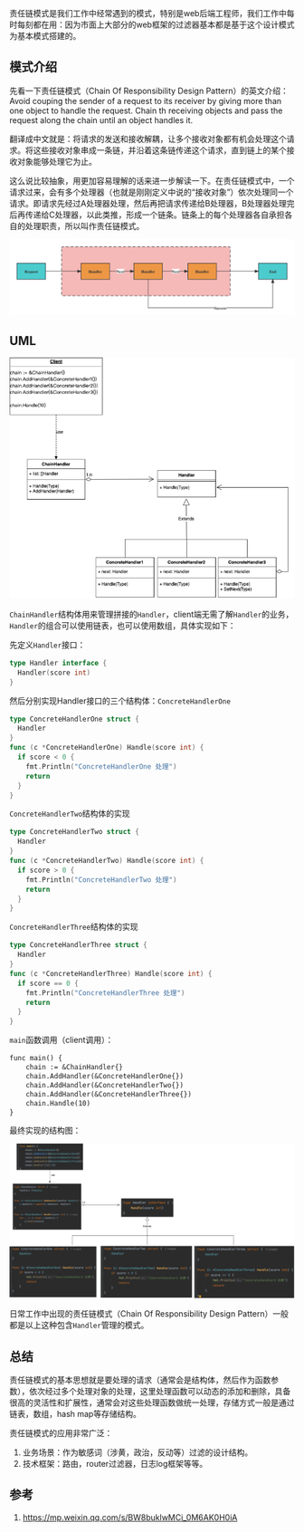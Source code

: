 责任链模式是我们工作中经常遇到的模式，特别是web后端工程师，我们工作中每时每刻都在用：因为市面上大部分的web框架的过滤器基本都是基于这个设计模式为基本模式搭建的。



## 模式介绍

先看一下责任链模式（Chain Of Responsibility Design Pattern）的英文介绍：Avoid couping the sender of a request to its receiver by giving more than one object to handle the request. Chain th receiving objects and pass the request along the chain until an object handles it.

翻译成中文就是：将请求的发送和接收解耦，让多个接收对象都有机会处理这个请求。将这些接收对象串成一条链，并沿着这条链传递这个请求，直到链上的某个接收对象能够处理它为止。

这么说比较抽象，用更加容易理解的话来进一步解读一下。在责任链模式中，一个请求过来，会有多个处理器（也就是刚刚定义中说的“接收对象”）依次处理同一个请求。即请求先经过A处理器处理，然后再把请求传递给B处理器，B处理器处理完后再传递给C处理器，以此类推，形成一个链条。链条上的每个处理器各自承担各自的处理职责，所以叫作责任链模式。

![责任链模式架构图](./images/责任链模式架构图.png)


## UML

![img.png](images/责任链模式UML.png)

`ChainHandler`结构体用来管理拼接的`Handler`，client端无需了解`Handler`的业务，`Handler`的组合可以使用链表，也可以使用数组，具体实现如下：

先定义`Handler`接口：

```go
type Handler interface {
  Handler(score int)  
}
```

然后分别实现Handler接口的三个结构体：`ConcreteHandlerOne`

```go
type ConcreteHandlerOne struct {
  Handler
}
func (c *ConcreteHandlerOne) Handle(score int) {
  if score < 0 {
    fmt.Println("ConcreteHandlerOne 处理")
    return
  }
}
```

`ConcreteHandlerTwo`结构体的实现

```go
type ConcreteHandlerTwo struct {
  Handler
}
func (c *ConcreteHandlerTwo) Handle(score int) {
  if score > 0 {
    fmt.Println("ConcreteHandlerTwo 处理")
    return
  }
}
```

`ConcreteHandlerThree`结构体的实现

```go
type ConcreteHandlerThree struct {
  Handler
}
func (c *ConcreteHandlerThree) Handle(score int) {
  if score == 0 {
    fmt.Println("ConcreteHandlerThree 处理")
    return
  }
}
```

`main`函数调用（client调用）：

```
func main() {
	chain := &ChainHandler{}
	chain.AddHandler(&ConcreteHandlerOne{})
	chain.AddHandler(&ConcreteHandlerTwo{})
	chain.AddHandler(&ConcreteHandlerThree{})
	chain.Handle(10)
}
```

最终实现的结构图：

![img.png](images/责任链模式代码UML.png)


日常工作中出现的责任链模式（Chain Of Responsibility Design Pattern）一般都是以上这种包含`Handler`管理的模式。



## 总结

责任链模式的基本思想就是要处理的请求（通常会是结构体，然后作为函数参数），依次经过多个处理对象的处理，这里处理函数可以动态的添加和删除，具备很高的灵活性和扩展性，通常会对这些处理函数做统一处理，存储方式一般是通过链表，数组，hash map等存储结构。

责任链模式的应用非常广泛：

1. 业务场景：作为敏感词（涉黄，政治，反动等）过滤的设计结构。
2. 技术框架：路由，router过滤器，日志log框架等等。



## 参考

1. https://mp.weixin.qq.com/s/BW8buklwMCi_0M6AK0H0iA



